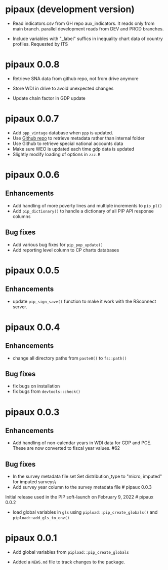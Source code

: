 # pipaux (development version)

- Read indicators.csv from GH repo aux_indicators. It reads only from main branch. parallel development reads from DEV and PROD branches.

- Include variables with "_label" suffics in inequality chart data of country profiles. Requested by ITS



# pipaux 0.0.8

-   Retrieve SNA data from github repo, not from drive anymore

-   Store WDI in drive to avoid unexpected changes

-   Update chain factor in GDP update

# pipaux 0.0.7

-   Add `ppp_vintage` database when `ppp` is updated.
-   Use [Github repo](https://github.com/PIP-Technical-Team/pip-metadata) to
    retrieve metadata rather than internal folder
-   Use Github to retrieve special national accounts data
-   Make sure WEO is updated each time gdp data is updated
-   Slightly modify loading of options in `zzz.R`

# pipaux 0.0.6

## Enhancements

-   Add handling of more poverty lines and multiple increments to `pip_pl()`
-   Add `pip_dictionary()` to handle a dictionary of all PIP API response
    columns

## Bug fixes

-   Add various bug fixes for `pip_pop_update()`
-   Add reporting level column to CP charts databases

# pipaux 0.0.5

## Enhancements

-   update `pip_sign_save()` function to make it work with the RSconnect server.

# pipaux 0.0.4

## Enhancements

-   change all directory paths from `paste0()` to `fs::path()`

## Bug fixes

-   fix bugs on installation
-   fix bugs from `devtools::check()`

# pipaux 0.0.3

## Enhancements

-   Add handling of non-calendar years in WDI data for GDP and PCE. These are
    now converted to fiscal year values. #62

## Bug fixes

-   In the survey metadata file set Set distribution_type to "micro, imputed"
    for imputed surveys\
-   Add survey year column to the survey metadata file \# pipaux 0.0.3

Initial release used in the PIP soft-launch on February 9, 2022 \# pipaux 0.0.2

-   load global variables in `gls` using `pipload::pip_create_globals()` and
    `pipload::add_gls_to_env()`

# pipaux 0.0.1

-   Add global variables from `pipload::pip_create_globals`

-   Added a `NEWS.md` file to track changes to the package.
